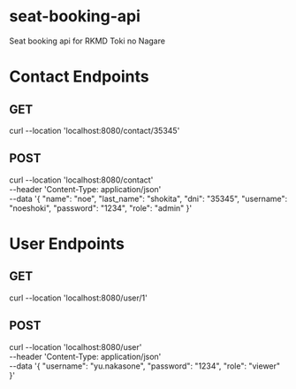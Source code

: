 # seat-booking-api
Seat booking api for RKMD Toki no Nagare

# Contact Endpoints

## GET
curl --location 'localhost:8080/contact/35345'

## POST
curl --location 'localhost:8080/contact' \
--header 'Content-Type: application/json' \
--data '{
    "name": "noe",
    "last_name": "shokita",
    "dni": "35345",
    "username": "noeshoki",
    "password": "1234",
    "role": "admin"
}'

# User Endpoints

## GET
curl --location 'localhost:8080/user/1'

## POST
curl --location 'localhost:8080/user' \
--header 'Content-Type: application/json' \
--data '{
    "username": "yu.nakasone",
    "password": "1234",
    "role": "viewer"
}'

